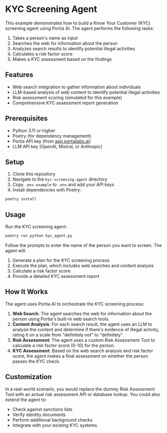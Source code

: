 # KYC Screening Agent

This example demonstrates how to build a Know Your Customer (KYC) screening agent using Portia AI. The agent performs the following tasks:

1. Takes a person's name as input
2. Searches the web for information about the person
3. Analyzes search results to identify potential illegal activities
4. Calculates a risk factor score
5. Makes a KYC assessment based on the findings

## Features

- Web search integration to gather information about individuals
- LLM-based analysis of web content to identify potential illegal activities
- Risk assessment scoring (simulated for this example)
- Comprehensive KYC assessment report generation

## Prerequisites

- Python 3.11 or higher
- Poetry (for dependency management)
- Portia API key (from [app.portialabs.ai](https://app.portialabs.ai))
- LLM API key (OpenAI, Mistral, or Anthropic)

## Setup

1. Clone this repository
2. Navigate to the `kyc-screening-agent` directory
3. Copy `.env.example` to `.env` and add your API keys
4. Install dependencies with Poetry:

```bash
poetry install
```

## Usage

Run the KYC screening agent:

```bash
poetry run python kyc_agent.py
```

Follow the prompts to enter the name of the person you want to screen. The agent will:

1. Generate a plan for the KYC screening process
2. Execute the plan, which includes web searches and content analysis
3. Calculate a risk factor score
4. Provide a detailed KYC assessment report

## How It Works

The agent uses Portia AI to orchestrate the KYC screening process:

1. **Web Search**: The agent searches the web for information about the person using Portia's built-in web search tools.
2. **Content Analysis**: For each search result, the agent uses an LLM to analyze the content and determine if there's evidence of illegal activity, rating it on a scale from "definitely not" to "definitely".
3. **Risk Assessment**: The agent uses a custom Risk Assessment Tool to calculate a risk factor score (0-10) for the person.
4. **KYC Assessment**: Based on the web search analysis and risk factor score, the agent makes a final assessment on whether the person passes the KYC check.

## Customization

In a real-world scenario, you would replace the dummy Risk Assessment Tool with an actual risk assessment API or database lookup. You could also extend the agent to:

- Check against sanctions lists
- Verify identity documents
- Perform additional background checks
- Integrate with your existing KYC systems